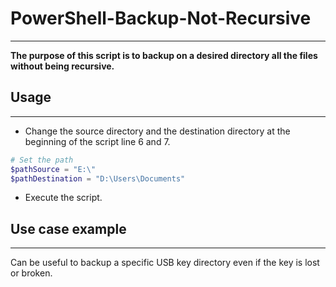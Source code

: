 # PowerShell-Backup-Not-Recursive

___

**The purpose of this script is to backup on a desired directory all the files without being recursive.**



## Usage

___

- Change the source directory and the destination directory at the beginning of the script line 6 and 7.

```powershell
# Set the path
$pathSource = "E:\"
$pathDestination = "D:\Users\Documents"
```

- Execute the script.



## Use case example

___

Can be useful to backup a specific USB key directory even if the key is lost or broken.
